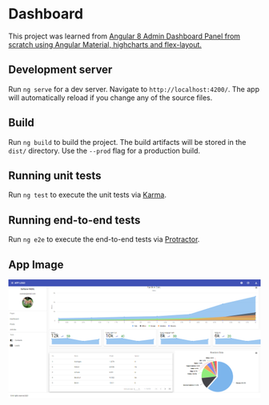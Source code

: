 # Dashboard

This project was learned from [Angular 8 Admin Dashboard Panel from scratch using Angular Material, highcharts and flex-layout.](https://youtu.be/FP7Hs8lTy1k)

## Development server

Run `ng serve` for a dev server. Navigate to `http://localhost:4200/`. The app will automatically reload if you change any of the source files.

## Build

Run `ng build` to build the project. The build artifacts will be stored in the `dist/` directory. Use the `--prod` flag for a production build.

## Running unit tests

Run `ng test` to execute the unit tests via [Karma](https://karma-runner.github.io).

## Running end-to-end tests

Run `ng e2e` to execute the end-to-end tests via [Protractor](http://www.protractortest.org/).

## App Image
![Dashboard](https://github.com/Hyman1993/Angular8_dashboard/blob/master/app-image.png)
